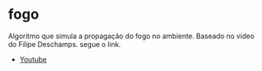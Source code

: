 # fogo
Algoritmo que simula a propagação do fogo no ambiente. Baseado no vídeo do Filipe Deschamps. segue o link.

 * [Youtube](https://www.youtube.com/watch?v=HCjDjsHPOco)
